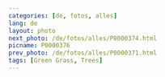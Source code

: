 ```yaml
---
categories: [de, fotos, alles]
lang: de
layout: photo
next_photo: /de/fotos/alles/P0000374.html
picname: P0000376
prev_photo: /de/fotos/alles/P0000371.html
tags: [Green Grass, Trees]
---
```

